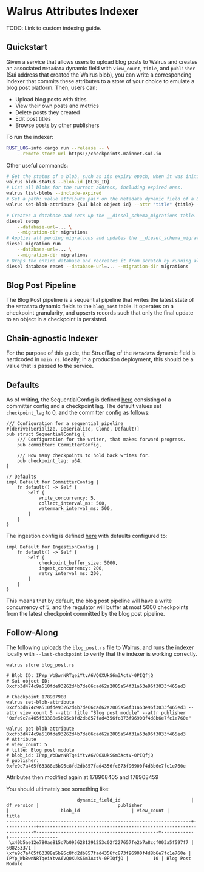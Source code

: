 # Walrus Attributes Indexer

TODO: Link to custom indexing guide.

## Quickstart

Given a service that allows users to upload blog posts to Walrus and creates an associated `Metadata` dynamic field with `view_count`, `title`, and `publisher` (Sui address that created the Walrus blob), you can write a corresponding indexer that commits these attributes to a store of your choice to emulate a blog post platform. Then, users can:
- Upload blog posts with titles
- View their own posts and metrics
- Delete posts they created
- Edit post titles
- Browse posts by other publishers


To run the indexer:

```sh
RUST_LOG=info cargo run --release -- \
    --remote-store-url https://checkpoints.mainnet.sui.io
```

Other useful commands:
```sh
# Get the status of a blob, such as its expiry epoch, when it was initially certified, etc.
walrus blob-status --blob-id {BLOB_ID}
# List all blobs for the current address, including expired ones.
walrus list-blobs --include-expired
# Set a path: value attribute pair on the Metadata dynamic field of a Blob object on Sui.
walrus set-blob-attribute {Sui blob object id} --attr "title" {title} --attr "view_count" {view_count}
```

```sh
# Creates a database and sets up the __diesel_schema_migrations table. Does not run any migrations.
diesel setup                                                                \
    --database-url=... \
    --migration-dir migrations
# Applies all pending migrations and updates the __diesel_schema_migrations table.
diesel migration run                                                        \
    --database-url=... \
    --migration-dir migrations
# Drops the entire database and recreates it from scratch by running all migrations from the beginning. Deletes all existing data.
diesel database reset --database-url=... --migration-dir migrations
```

## Blog Post Pipeline

The Blog Post pipeline is a sequential pipeline that writes the latest state of the `Metadata` dynamic fields to the `blog_post` table. It operates on a checkpoint granularity, and upserts records such that only the final update to an object in a checkpoint is persisted.

## Chain-agnostic Indexer

For the purpose of this guide, the StructTag of the `Metadata` dynamic field is hardcoded in `main.rs`. Ideally, in a production deployment, this should be a value that is passed to the service.

## Defaults

As of writing, the SequentialConfig is defined [here](https://github.com/MystenLabs/sui/blob/main/crates/sui-indexer-alt-framework/src/pipeline/sequential/mod.rs#L68) consisting of a committer config and a checkpoint lag. The default values set `checkpoint_lag` to 0, and the committer config as follows:
```
/// Configuration for a sequential pipeline
#[derive(Serialize, Deserialize, Clone, Default)]
pub struct SequentialConfig {
    /// Configuration for the writer, that makes forward progress.
    pub committer: CommitterConfig,

    /// How many checkpoints to hold back writes for.
    pub checkpoint_lag: u64,
}

// Defaults
impl Default for CommitterConfig {
    fn default() -> Self {
        Self {
            write_concurrency: 5,
            collect_interval_ms: 500,
            watermark_interval_ms: 500,
        }
    }
}
```

The ingestion config is defined [here](https://github.com/MystenLabs/sui/blob/main/crates/sui-indexer-alt-framework/src/ingestion/mod.rs#L59) with defaults configured to:
```
impl Default for IngestionConfig {
    fn default() -> Self {
        Self {
            checkpoint_buffer_size: 5000,
            ingest_concurrency: 200,
            retry_interval_ms: 200,
        }
    }
}
```

This means that by default, the blog post pipeline will have a write concurrency of 5, and the regulator will buffer at most 5000 checkpoints from the latest checkpoint committed by the blog post pipeline.

## Follow-Along
The following uploads the `blog_post.rs` file to Walrus, and runs the indexer locally with `--last-checkpoint` to verify that the indexer is working correctly.

```
walrus store blog_post.rs

# Blob ID: IPYp_WbBwnNRTqeiYtvA6VQ0XUkS6m3ActV-0PIQfjQ
# Sui object ID: 0xcfb3d474c9a510fde93262d4b7de66cad62a2005a54f31a63e96f3033f465ed3

# Checkpoint 178907908
walrus set-blob-attribute 0xcfb3d474c9a510fde93262d4b7de66cad62a2005a54f31a63e96f3033f465ed3 --attr view_count 5 --attr title "Blog post module" --attr publisher "0xfe9c7a465f63388e5b95c8fd2db857fad4356fc873f96900f4d8b6e7fc1e760e"

walrus get-blob-attribute 0xcfb3d474c9a510fde93262d4b7de66cad62a2005a54f31a63e96f3033f465ed3
# Attribute
# view_count: 5
# title: Blog post module
# blob_id: IPYp_WbBwnNRTqeiYtvA6VQ0XUkS6m3ActV-0PIQfjQ
# publisher: 0xfe9c7a465f63388e5b95c8fd2db857fad4356fc873f96900f4d8b6e7fc1e760e
```

Attributes then modified again at 178908405 and 178908459

You should ultimately see something like:
```
                          dynamic_field_id                          | df_version |                             publisher                              |                   blob_id                   | view_count |      title
--------------------------------------------------------------------+------------+--------------------------------------------------------------------+---------------------------------------------+------------+------------------
 \x40b5ae12e780ae815d7b0956281291253c02f227657fe2b7a8ccf003a5f597f7 |  608253371 | \xfe9c7a465f63388e5b95c8fd2db857fad4356fc873f96900f4d8b6e7fc1e760e | IPYp_WbBwnNRTqeiYtvA6VQ0XUkS6m3ActV-0PIQfjQ |         10 | Blog Post Module
 ```
